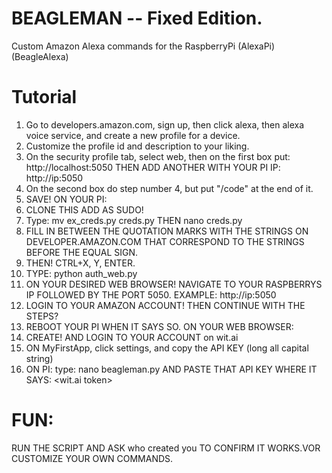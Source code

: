# BEAGLEMAN -- Fixed Edition.
Custom Amazon Alexa commands for the RaspberryPi (AlexaPi) (BeagleAlexa)
# 
# Tutorial
1) Go to developers.amazon.com, sign up, then click alexa, then alexa voice service, and create a new profile for a device.
2) Customize the profile id and description to your liking.
3) On the security profile tab, select web, then on the first box put: http://localhost:5050 THEN ADD ANOTHER WITH YOUR PI IP: http://ip:5050
4) On the second box do step number 4, but put "/code" at the end of it.
5) SAVE!
ON YOUR PI:
1) CLONE THIS
ADD AS SUDO!
2) Type: mv ex_creds.py creds.py THEN nano creds.py
3) FILL IN BETWEEN THE QUOTATION MARKS WITH THE STRINGS ON DEVELOPER.AMAZON.COM THAT CORRESPOND TO THE STRINGS BEFORE THE EQUAL SIGN.
4) THEN! CTRL+X, Y, ENTER.  
5) TYPE: python auth_web.py
6) ON YOUR DESIRED WEB BROWSER! NAVIGATE TO YOUR RASPBERRYS IP FOLLOWED BY THE PORT 5050. EXAMPLE: http://ip:5050
7) LOGIN TO YOUR AMAZON ACCOUNT! THEN CONTINUE WITH THE STEPS?
8) REBOOT YOUR PI WHEN IT SAYS SO.
ON YOUR WEB BROWSER:
1) CREATE! AND LOGIN TO YOUR ACCOUNT on wit.ai
2) ON MyFirstApp, click settings, and copy the API KEY (long all capital string)
3) ON PI: type: nano beagleman.py AND PASTE THAT API KEY WHERE IT SAYS: <wit.ai token>
#
# FUN:
RUN THE SCRIPT AND ASK who created you TO CONFIRM IT WORKS.VOR CUSTOMIZE YOUR OWN COMMANDS.
